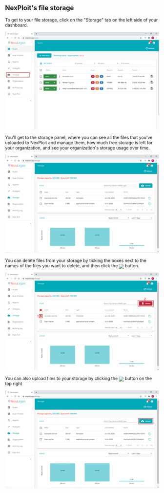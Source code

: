 ## NexPloit's file storage

To get to your file storage, click on the "Storage" tab on the left side of your dashboard.

![Storage 01](media/storage-01.png ':size=100%')

You'll get to the storage panel, where you can see all the files that you've uploaded to NexPloit and manage them, how much free storage is left for your organization, and see your organization's storage usage over time.

![Storage 02](media/storage-02.png ':size=100%')

You can delete files from your storage by ticking the boxes next to the names of the files you want to delete, and then click the <img src="user-guide/storage/media/delete_button.png" width="9%" style="margin-bottom:-5px;"> button.

![Storage 04](media/storage-04.png ':size=100%')

You can also upload files to your storage by clicking the <img src="user-guide/storage/media/upload_button.png" width="9%" style="margin-bottom:-5px;"> button on the top right

![Storage 03](media/storage-03.png ':size=100%')